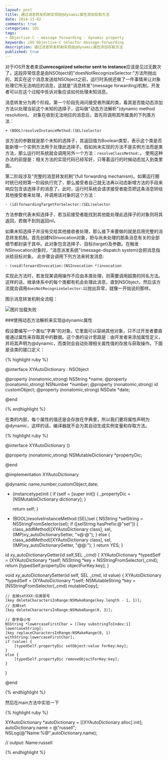 ```yaml
---
layout: post
title: 通过消息转发机制实现给@dynamic属性添加存取方法
date: 2014-11-02
comments: true
categories: iOS
tags: 
- Objective-C - message forwarding - dynamic property
keywords: iOS Objective-C selector message-forwarding
description: 通过消息转发机制实现给@dynamic属性添加存取方法
published: true
---
```



对于iOS开发者来说**unrecognized selector sent to instance**应该是见过无数次了，这段异常信息是由NSObject的"doesNotRecognizeSelector:"方法所抛出的，其实在这个消息发送给NSObject之前，运行时系统还做了一件事情来让对象处理它所无法响应的消息，这就是"消息转发"(message forwarding)机制，开发者可以在这个过程中告诉对象应该如何处理未知消息。

消息转发分为两个阶段。第一个阶段先询问接受者所属的类，看其是否能动态添加方法以处理当前这个未知的选择子，这叫做"动态方法解析"(dynamic method resolution)。
对象在收到无法响应的消息后，首先将调用其所属类的下列类方法：

```
+ (BOOL)resolveInstanceMethod:(SEL)selector
```
该方法的参数就是那个未知的选择子，其返回值为Boolean类型，表示这个类是否能新增一个实例方法用于处理此选择子。假如尚未实现的方法不是实例方法而是类方法，那么运行时系统就会调用另外一个方法：`resolveClassMethod:`。
使用这种办法的前提是：相关方法的实现代码已经写好，只等着运行的时候动态加入到类里面。

第二阶段涉及"完整的消息转发机制"(full forwarding mechanism)。如果运行期时统已经把第一阶段执行完了，那么接受者自己就无法再以动态新增方法的手段来响应包含该选择子的消息了。此时，运行时系统会请求接受者能否把这条消息转给其他接受者来处理，并调用该对象的这个方法：

```
- (id)forwardingTargetForSelector:(SEL)selector
```
方法参数代表未知选择子，若当前接受者能找到其他能处理此选择子的对象则将其返回，若做不到则返回nil。

如果未知选择子并没有交给其他接收者处理，那么接下来要做的就是启用完整的消息转发机制。首先创建NSInvocation对象，把与尚未处理的那条消息有关的全部细节都封装于其中。此对象包含选择子、目标(target)及参数。在触发NSInvocation对象时，"消息派发系统"(message-dispatch system)会把消息指派给目标对象。
此步骤会调用下列方法来转发消息:

```
- (void)forwardInvocation:(NSInvocation *)invocation
```
实现此方法时，若发现某调用操作不应由本类处理，则需要调用超类的同名方法。这样的话，继承体系中的每个类都有机会处理此消息，直到NSObject，然后该方法就会调用`doesNotRecognizeSelector:`以抛出异常，就像一开始说的那样。

图示消息转发机制全流程：

![图片加载失败](./../../../../../assets/images/message-forwarding-flow.png "消息转发机制全流程")


###使用动态方法解析来实现@dynamic属性

假设要编写一个类似"字典"的对象，它里面可以容纳其他对象，只不过开发者要直接通过属性来存取其中的数据。这个类的设计思路是：由开发者来添加属性定义，并将其声明为@dynamic，而类则会自动处理相关属性值的存放与获取操作。下面是该类的接口定义：

{% highlight ruby %}

@interface XYAutoDictionary : NSObject

@property (nonatomic,strong) NSString *name;
@property (nonatomic,strong) NSNumber *number;
@property (nonatomic,strong) id customObject;
@property (nonatomic,strong) NSDate *date;

@end

{% endhighlight %}

在类的内部，每个属性的值还是会存放在字典里，所以我们要将属性声明为@dynamic，这样的话，编译器就不会为其自动生成实例变量和存取方法。

{% highlight ruby %}

@interface XYAutoDictionary ()

@property (nonatomic,strong) NSMutableDictionary *propertyDic;

@end

@implementation XYAutoDictionary

@dynamic name,number,customObject,date;

- (instancetype)init {
    if (self = [super init]) {
        _propertyDic = [NSMutableDictionary dictionary];
    }
    
    return self;
}

+ (BOOL)resolveInstanceMethod:(SEL)sel {
    NSString *selString = NSStringFromSelector(sel);
    if ([selString hasPrefix:@"set"]) {
        class_addMethod([XYAutoDictionary class], sel, (IMP)xy_autoDictionarySetter, "v@:@");
    }
    else {
        class_addMethod([XYAutoDictionary class], sel, (IMP)xy_autoDictionaryGetter, "@@:");
    }
    return YES;
}

id xy_autoDictionaryGetter(id self,SEL _cmd) {
    XYAutoDictionary *typedSelf = (XYAutoDictionary *)self;
    NSString *key = NSStringFromSelector(_cmd);
    return [typedSelf.propertyDic objectForKey:key];
}

void xy_autoDictionarySetter(id self, SEL _cmd, id value) {
    XYAutoDictionary *typedSelf = (XYAutoDictionary *)self;
    NSMutableString *key = [NSStringFromSelector(_cmd) mutableCopy];
    
    // 去掉setXXX:后面冒号
    [key deleteCharactersInRange:NSMakeRange(key.length - 1, 1)];
    // 去掉set
    [key deleteCharactersInRange:NSMakeRange(0, 3)];
    
    // 首字母小写
    NSString *lowercaseFirstChar = [[key substringToIndex:1] lowercaseString];
    [key replaceCharactersInRange:NSMakeRange(0, 1) withString:lowercaseFirstChar];
    if (value) {
        [typedSelf.propertyDic setObject:value forKey:key];
    }
    else {
        [typedSelf.propertyDic removeObjectForKey:key];
    }
}

@end

{% endhighlight %}

然后在main方法中实验一下

{% highlight ruby %}

XYAutoDictionary *autoDictionary = [[XYAutoDictionary alloc] init];
autoDictionary.name = @"russell";
NSLog(@"Name:%@",autoDictionary.name);

// output: Name:russell

{% endhighlight %}



